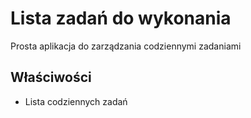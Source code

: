# Lista zadań do wykonania
Prosta aplikacja do zarządzania codziennymi zadaniami
## Właściwości 
* Lista codziennych zadań
